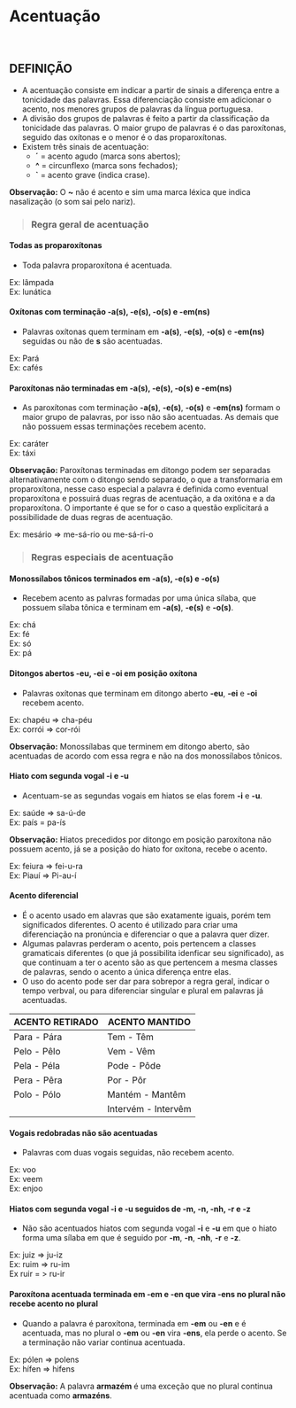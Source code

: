 # Acentuação

<br>

## DEFINIÇÃO
* A acentuação consiste em indicar a partir de sinais a diferença entre a tonicidade das palavras. Essa diferenciação consiste em adicionar o acento, nos menores grupos de palavras da língua portuguesa.
* A divisão dos grupos de palavras é feito a partir da classificação da tonicidade das palavras. O maior grupo de palavras é o das paroxítonas, seguido das oxítonas e o menor é o das proparoxítonas.
* Existem três sinais de acentuação:
  - **´** = acento agudo (marca sons abertos);
  - **^** = circunflexo (marca sons fechados);
  - **`** = acento grave (indica crase).

**Observação:** O **~** não é acento e sim uma marca léxica que indica nasalização (o som sai pelo nariz).

> ### Regra geral de acentuação

#### Todas as proparoxítonas
* Toda palavra proparoxítona é acentuada.

Ex: lâmpada  
Ex: lunática  

#### Oxítonas com terminação -a(s), -e(s), -o(s) e -em(ns)
* Palavras oxítonas quem terminam em **-a(s)**, **-e(s)**, **-o(s)** e **-em(ns)** seguidas ou não de **s** são acentuadas.

Ex: Pará    
Ex: cafés  

#### Paroxítonas não terminadas em -a(s), -e(s), -o(s) e -em(ns)
* As paroxítonas com terminação **-a(s)**, **-e(s)**, **-o(s)** e **-em(ns)** formam o maior grupo de palavras, por isso não são acentuadas. As demais que não possuem essas terminações recebem acento.

Ex: caráter  
Ex: táxi  

**Observação:** Paroxítonas terminadas em ditongo podem ser separadas alternativamente com o ditongo sendo separado, o que a transformaria em proparoxítona, nesse caso especial a palavra é definida como eventual proparoxítona e possuirá duas regras de acentuação, a da oxitóna e a da proparoxítona. O importante é que se for o caso a questão explicitará a possibilidade de duas regras de acentuação.

Ex: mesário => me-sá-rio ou me-sá-ri-o

> ### Regras especiais de acentuação

#### Monossílabos tônicos terminados em -a(s), -e(s) e -o(s)
* Recebem acento as palvras formadas por uma única sílaba, que possuem sílaba tônica e terminam em **-a(s)**, **-e(s)** e **-o(s)**.

Ex: chá  
Ex: fé  
Ex: só  
Ex: pá

#### Ditongos abertos -eu, -ei e -oi em posição oxítona
* Palavras oxítonas que terminam em  ditongo aberto **-eu**, **-ei** e **-oi** recebem acento.

Ex: chapéu => cha-péu  
Ex: corrói => cor-rói

**Observação:** Monossílabas que terminem em ditongo aberto, são acentuadas de acordo com essa regra e não na dos monossílabos tônicos.

#### Hiato com segunda vogal -i e -u
* Acentuam-se as segundas vogais em hiatos se elas forem **-i** e **-u**.

Ex: saúde => sa-ú-de  
Ex: país = pa-ís  

**Observação:** Hiatos precedidos por ditongo em posição paroxítona não possuem acento, já se a posição do hiato for oxítona, recebe o acento.

Ex: feiura => fei-u-ra  
Ex: Piauí => Pi-au-í  

#### Acento diferencial
* É o acento usado em alavras que são exatamente iguais, porém tem significados diferentes. O acento é utilizado para criar uma diferenciação na pronúncia e diferenciar o que a palavra quer dizer.
* Algumas palavras perderam o acento, pois pertencem a classes gramaticais diferentes (o que já possibilita idenficar seu significado), as que continuam a ter o acento são as que pertencem a mesma classes de palavras, sendo o acento a única diferença entre elas.
* O uso do acento pode ser dar para sobrepor a regra geral, indicar o tempo verbval, ou para diferenciar singular e plural em palavras já acentuadas.

| ACENTO RETIRADO | ACENTO MANTIDO      |
| --------------- | ------------------- |
| Para - Pára     | Tem - Têm           |
| Pelo - Pêlo     | Vem - Vêm           |
| Pela - Péla     | Pode - Pôde         |
| Pera - Pêra     | Por - Pôr           |
| Polo - Pólo     | Mantém - Mantêm     |
|                 | Intervém - Intervêm |

#### Vogais redobradas não são acentuadas
* Palavras com duas vogais seguidas, não recebem acento.

Ex: voo  
Ex: veem  
Ex: enjoo

#### Hiatos com segunda vogal -i e -u seguidos de -m, -n, -nh, -r e -z
* Não são acentuados hiatos com segunda vogal **-i** e **-u** em que o hiato forma uma sílaba em que é seguido por **-m**, **-n**, **-nh**, **-r** e **-z**.

Ex: juiz => ju-iz  
Ex: ruim => ru-im  
Ex ruir = > ru-ir

#### Paroxítona acentuada terminada em -em e -en que vira -ens no plural não recebe acento no plural
* Quando a palavra é paroxítona, terminada em **-em** ou **-en** e é acentuada, mas no plural o **-em** ou **-en** vira **-ens**, ela perde o acento. Se a terminação não variar continua acentuada.

Ex: pólen => polens  
Ex: hífen => hifens  

**Observação:** A palavra **armazém** é uma exceção que no plural continua acentuada como **armazéns**.

